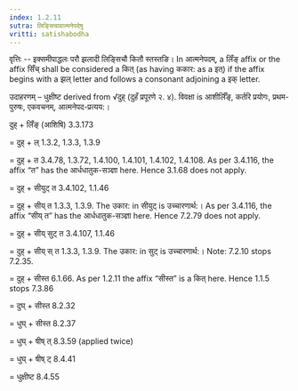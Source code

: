 ```yaml
---
index: 1.2.11
sutra: लिङ्सिचावात्मनेपदेषु
vritti: satishabodha
---
```



वृत्तिः -- इक्समीपाद्धलः परौ झलादी लिङ्सिचौ कितौ स्तस्तङि। In आत्मनेपदम्, a लिँङ् affix or the affix सिँच् shall be considered a कित् (as having ककार: as a इत्) if the affix begins with a झल् letter and follows a consonant adjoining a इक् letter.


उदाहरणम् – धुक्षीष्ट derived from √दुह् (दुहँ प्रपूरणे २. ४). विवक्षा is आशीर्लिँङ्, कर्तरि प्रयोगः, प्रथम-पुरुषः, एकवचनम्, आत्मनेपद-प्रत्यय:।


दुह् + लिँङ् (आशिषि) 3.3.173

= दुह् + ल् 1.3.2, 1.3.3, 1.3.9

= दुह् + त 3.4.78, 1.3.72, 1.4.100, 1.4.101, 1.4.102, 1.4.108. As per 3.4.116, the affix “त” has the आर्धधातुक-सञ्ज्ञा here. Hence 3.1.68 does not apply.

= दुह् + सीयुट् त 3.4.102, 1.1.46

= दुह् + सीय् त 1.3.3, 1.3.9. The उकार: in सीयुट् is उच्चारणार्थ:। As per 3.4.116, the affix “सीय् त” has the आर्धधातुक-सञ्ज्ञा here. Hence 7.2.79 does not apply.

= दुह् + सीय् सुट् त 3.4.107, 1.1.46

= दुह् + सीय् स् त 1.3.3, 1.3.9. The उकार: in सुट् is उच्चारणार्थ:। Note: 7.2.10 stops 7.2.35.

= दुह् + सीस्त 6.1.66. As per 1.2.11 the affix “सीस्त” is a कित् here. Hence 1.1.5 stops 7.3.86

= दुघ् + सीस्त 8.2.32

= धुघ् + सीस्त 8.2.37

= धुघ् + षीष् त् 8.3.59 (applied twice)

= धुघ् + षीष् ट् 8.4.41

= धुक्षीष्ट 8.4.55

